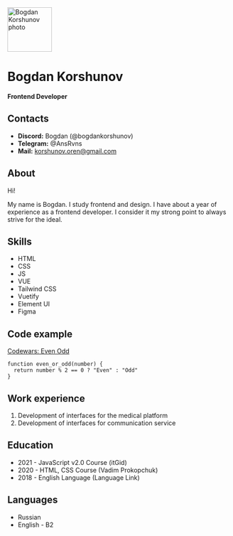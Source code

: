 <img src="https://img.hhcdn.ru/photo/639861453.jpeg?t=1662571052&h=xMszsb-WPEJO6pz9JiXZ9A" alt="Bogdan Korshunov photo" width="100">

# Bogdan Korshunov

**Frontend Developer**

## Contacts
* **Discord:** Bogdan (@bogdankorshunov)
* **Telegram:** @AnsRvns
* **Mail:** korshunov.oren@gmail.com

## About
Hi!

My name is Bogdan. I study frontend and design.
I have about a year of experience as a frontend developer. I consider it my strong point to always strive for the ideal.

## Skills
* HTML
* CSS
* JS
* VUE
* Tailwind CSS
* Vuetify
* Element UI
* Figma

## Code example
[Codewars: Even Odd](https://www.codewars.com/kata/53da3dbb4a5168369a0000fe)
```JS
function even_or_odd(number) {
  return number % 2 == 0 ? "Even" : "Odd"
}
```

## Work experience
1. Development of interfaces for the medical platform
2. Development of interfaces for communication service

## Education
* 2021 - JavaScript v2.0 Course (itGid)
* 2020 - HTML, CSS Course (Vadim Prokopchuk)
* 2018 - English Language (Language Link)

## Languages
* Russian
* English - B2